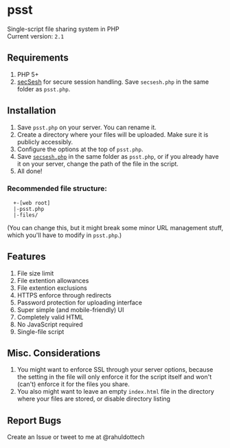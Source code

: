 # psst
Single-script file sharing system in PHP  
Current version: `2.1`  

## Requirements
1. PHP 5+
2. [secSesh](https://github.com/rahuldottech/secSesh) for secure session handling. Save `secsesh.php` in the same folder as `psst.php`.

## Installation
1. Save `psst.php` on your server. You can rename it.  
2. Create a directory where your files will be uploaded. Make sure it is publicly accessibly.  
3. Configure the options at the top of `psst.php`.  
4. Save [`secsesh.php`](https://github.com/rahuldottech/secSesh) in the same folder as `psst.php`, or if you already have it on your server, change the path of the file in the script.
4. All done!  

### Recommended file structure:
```
  +-[web root]
  |-psst.php
  |-files/
 ``` 
(You can change this, but it might break some minor URL management stuff, which you'll have to modify in `psst.php`.)

## Features
1. File size limit  
2. File extention allowances  
3. File extention exclusions  
4. HTTPS enforce through redirects  
5. Password protection for uploading interface  
6. Super simple (and mobile-friendly) UI  
7. Completely valid HTML
8. No JavaScript required
9. Single-file script

## Misc. Considerations
1. You might want to enforce SSL through your server options, because the setting in the file will only enforce it for the script itself and won't (can't) enforce it for the files you share.  
2. You also might want to leave an empty `index.html` file in the directory where your files are stored, or disable directory listing

## Report Bugs
Create an Issue or tweet to me at @rahuldottech


